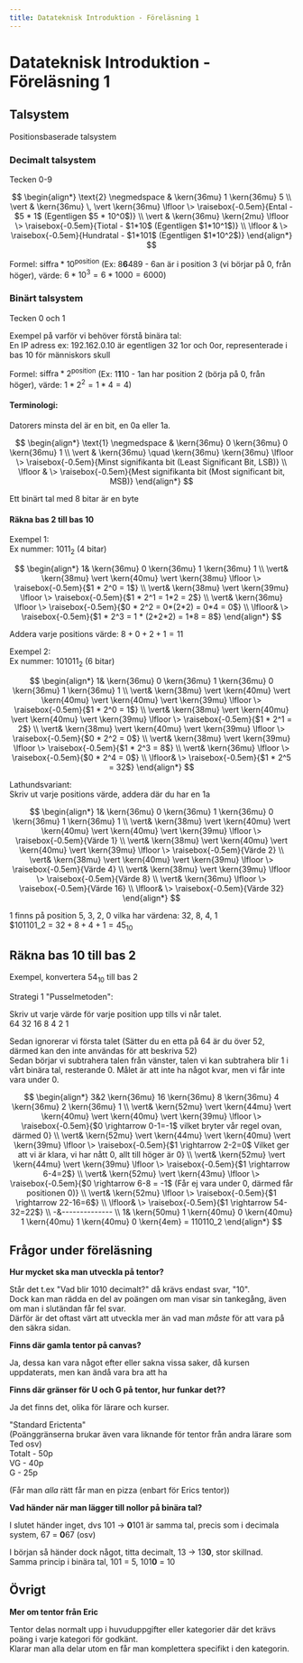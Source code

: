```yaml
---
title: Datateknisk Introduktion - Föreläsning 1
---
```


# Datateknisk Introduktion - Föreläsning 1

## Talsystem

Positionsbaserade talsystem

### Decimalt talsystem

Tecken 0-9

$$
\begin{align*}
  \text{2} \negmedspace & \kern{36mu} 1 \kern{36mu} 5 \\
  \vert & \kern{36mu} \, \vert \kern{36mu} \lfloor \> \raisebox{-0.5em}{Ental - $5 * 1$ (Egentligen $5 * 10^0$)} \\
  \vert & \kern{36mu} \kern{2mu} \lfloor \> \raisebox{-0.5em}{Tiotal - $1*10$ (Egentligen $1*10^1$)} \\
  \lfloor & \> \raisebox{-0.5em}{Hundratal - $1*101$ (Egentligen $1*10^2$)}
\end{align*}
$$

Formel: $\text{siffra} * 10^\text{position}$ (Ex: 8**6**489 - 6an är i position 3 (vi börjar på 0, från höger), värde: $6*10^3 = 6*1000 = 6000$)

### Binärt talsystem

Tecken 0 och 1

Exempel på varför vi behöver förstå binära tal:  
En IP adress ex: 192.162.0.10 är egentligen 32 1or och 0or, representerade i bas 10 för människors skull

Formel: $\text{siffra} * 2^\text{position}$ (Ex: 1**1**10 - 1an har position 2 (börja på 0, från höger), värde: $1*2^2 = 1*4 = 4$)

#### Terminologi:

Datorers minsta del är en bit, en 0a eller 1a.

$$
\begin{align*}
  \text{1} \negmedspace & \kern{36mu} 0 \kern{36mu} 0 \kern{36mu} 1 \\
  \vert & \kern{36mu} \quad \kern{36mu} \kern{36mu} \lfloor \> \raisebox{-0.5em}{Minst signifikanta bit (Least Significant Bit, LSB)} \\
  \lfloor & \> \raisebox{-0.5em}{Mest signifikanta bit (Most significant bit, MSB)}
\end{align*}
$$

Ett binärt tal med 8 bitar är en byte

#### Räkna bas 2 till bas 10

Exempel 1:  
Ex nummer: $1011_2$ (4 bitar)

$$
\begin{align*}
  1& \kern{36mu} 0 \kern{36mu} 1 \kern{36mu} 1 \\
  \vert& \kern{38mu} \vert \kern{40mu} \vert \kern{38mu} \lfloor \> \raisebox{-0.5em}{$1 * 2^0 = 1$} \\
  \vert& \kern{38mu} \vert \kern{39mu} \lfloor \> \raisebox{-0.5em}{$1 * 2^1 = 1*2 = 2$} \\
  \vert& \kern{36mu} \lfloor \> \raisebox{-0.5em}{$0 * 2^2 = 0*(2*2) = 0*4 = 0$} \\
  \lfloor& \> \raisebox{-0.5em}{$1 * 2^3 = 1 * (2*2*2) = 1*8 = 8$}
\end{align*}
$$

Addera varje positions värde: $8+0+2+1=11$

Exempel 2:  
Ex nummer: $101011_2$ (6 bitar)

$$
\begin{align*}
  1& \kern{36mu} 0 \kern{36mu} 1 \kern{36mu} 0 \kern{36mu} 1 \kern{36mu} 1 \\
  \vert& \kern{38mu} \vert \kern{40mu} \vert \kern{40mu} \vert \kern{40mu} \vert \kern{39mu} \lfloor \> \raisebox{-0.5em}{$1 * 2^0 = 1$} \\
  \vert& \kern{38mu} \vert \kern{40mu} \vert \kern{40mu} \vert \kern{39mu} \lfloor \> \raisebox{-0.5em}{$1 * 2^1 = 2$} \\
  \vert& \kern{38mu} \vert \kern{40mu} \vert \kern{39mu} \lfloor \> \raisebox{-0.5em}{$0 * 2^2 = 0$} \\
  \vert& \kern{38mu} \vert \kern{39mu} \lfloor \> \raisebox{-0.5em}{$1 * 2^3 = 8$} \\
  \vert& \kern{36mu} \lfloor \> \raisebox{-0.5em}{$0 * 2^4 = 0$} \\
  \lfloor& \> \raisebox{-0.5em}{$1 * 2^5 = 32$}
\end{align*}
$$

Lathundsvariant:  
Skriv ut varje positions värde, addera där du har en 1a

$$
\begin{align*}
  1& \kern{36mu} 0 \kern{36mu} 1 \kern{36mu} 0 \kern{36mu} 1 \kern{36mu} 1 \\
  \vert& \kern{38mu} \vert \kern{40mu} \vert \kern{40mu} \vert \kern{40mu} \vert \kern{39mu} \lfloor \> \raisebox{-0.5em}{Värde 1} \\
  \vert& \kern{38mu} \vert \kern{40mu} \vert \kern{40mu} \vert \kern{39mu} \lfloor \> \raisebox{-0.5em}{Värde 2} \\
  \vert& \kern{38mu} \vert \kern{40mu} \vert \kern{39mu} \lfloor \> \raisebox{-0.5em}{Värde 4} \\
  \vert& \kern{38mu} \vert \kern{39mu} \lfloor \> \raisebox{-0.5em}{Värde 8} \\
  \vert& \kern{36mu} \lfloor \> \raisebox{-0.5em}{Värde 16} \\
  \lfloor& \> \raisebox{-0.5em}{Värde 32}
\end{align*}
$$

1 finns på position 5, 3, 2, 0 vilka har värdena: 32, 8, 4, 1  
$101101_2 = $32 + 8 + 4 + 1 = 45_{10}$

## Räkna bas 10 till bas 2

Exempel, konvertera $54_{10}$ till bas 2

Strategi 1 "Pusselmetoden":

Skriv ut varje värde för varje position upp tills vi når talet.  
64 32 16 8 4 2 1

Sedan ignorerar vi första talet (Sätter du en etta på 64 är du över 52, därmed kan den inte användas för att beskriva 52)  
Sedan börjar vi subtrahera talen från vänster, talen vi kan subtrahera blir 1 i vårt binära tal, resterande 0. Målet är att inte ha något kvar, men vi får inte vara under 0.

$$
\begin{align*}
  3&2 \kern{36mu} 16 \kern{36mu} 8 \kern{36mu} 4 \kern{36mu} 2 \kern{36mu} 1 \\
  \vert& \kern{52mu} \vert \kern{44mu} \vert \kern{40mu} \vert \kern{40mu} \vert \kern{39mu} \lfloor \> \raisebox{-0.5em}{$0 \rightarrow 0-1=-1$ vilket bryter vår regel ovan, därmed 0} \\
  \vert& \kern{52mu} \vert \kern{44mu} \vert \kern{40mu} \vert \kern{39mu} \lfloor \> \raisebox{-0.5em}{$1 \rightarrow 2-2=0$ Vilket ger att vi är klara, vi har nått 0, allt till höger är 0} \\
  \vert& \kern{52mu} \vert \kern{44mu} \vert \kern{39mu} \lfloor \> \raisebox{-0.5em}{$1 \rightarrow 6-4=2$} \\
  \vert& \kern{52mu} \vert \kern{43mu} \lfloor \> \raisebox{-0.5em}{$0 \rightarrow 6-8 = -1$ (Får ej vara under 0, därmed får positionen 0)} \\
  \vert& \kern{52mu} \lfloor \> \raisebox{-0.5em}{$1 \rightarrow 22-16=6$} \\
  \lfloor& \> \raisebox{-0.5em}{$1 \rightarrow 54-32=22$} \\
  -&-------------- \\
  1& \kern{50mu} 1 \kern{40mu} 0 \kern{40mu} 1 \kern{40mu} 1 \kern{40mu} 0 \kern{4em} = 110110_2
\end{align*}
$$

## Frågor under föreläsning

**Hur mycket ska man utveckla på tentor?**

Står det t.ex "Vad blir 1010 decimalt?" då krävs endast svar, "10".  
Dock kan man rädda en del av poängen om man visar sin tankegång, även om man i slutändan får fel svar.  
Därför är det oftast värt att utveckla mer än vad man _måste_ för att vara på den säkra sidan.

**Finns där gamla tentor på canvas?**

Ja, dessa kan vara något efter eller sakna vissa saker, då kursen uppdaterats, men kan ändå vara bra att ha

**Finns där gränser för U och G på tentor, hur funkar det??**

Ja det finns det, olika för lärare och kurser.

"Standard Erictenta"  
(Poänggränserna brukar även vara liknande för tentor från andra lärare som Ted osv)  
Totalt - 50p  
VG - 40p  
G - 25p

(Får man _alla_ rätt får man en pizza (enbart för Erics tentor))

**Vad händer när man lägger till nollor på binära tal?**

I slutet händer inget, dvs 101 -> **0**101 är samma tal, precis som i decimala system, 67 = **0**67 (osv)

I början så händer dock något, titta decimalt, 13 -> 13**0**, stor skillnad.  
Samma princip i binära tal, 101 = 5, 101**0** = 10

## Övrigt

**Mer om tentor från Eric**

Tentor delas normalt upp i huvuduppgifter eller kategorier där det krävs poäng i varje kategori för godkänt.  
Klarar man alla delar utom en får man komplettera specifikt i den kategorin.
